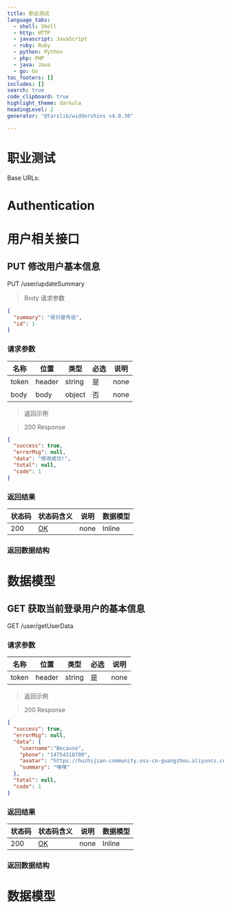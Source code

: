 ```yaml
---
title: 职业测试
language_tabs:
  - shell: Shell
  - http: HTTP
  - javascript: JavaScript
  - ruby: Ruby
  - python: Python
  - php: PHP
  - java: Java
  - go: Go
toc_footers: []
includes: []
search: true
code_clipboard: true
highlight_theme: darkula
headingLevel: 2
generator: "@tarslib/widdershins v4.0.30"

---
```


# 职业测试

Base URLs:

# Authentication

# 用户相关接口

## PUT 修改用户基本信息

PUT /user/updateSummary

> Body 请求参数

```json
{
  "summary": "哥只是传说",
  "id": 1
}
```

### 请求参数

|名称|位置|类型|必选|说明|
|---|---|---|---|---|
|token|header|string| 是 |none|
|body|body|object| 否 |none|

> 返回示例

> 200 Response

```json
{
  "success": true,
  "errorMsg": null,
  "data": "修改成功!",
  "total": null,
  "code": 1
}
```

### 返回结果

|状态码|状态码含义|说明|数据模型|
|---|---|---|---|
|200|[OK](https://tools.ietf.org/html/rfc7231#section-6.3.1)|none|Inline|

### 返回数据结构

# 数据模型

## GET 获取当前登录用户的基本信息

GET /user/getUserData

### 请求参数

| 名称  | 位置   | 类型   | 必选 | 说明 |
| ----- | ------ | ------ | ---- | ---- |
| token | header | string | 是   | none |

> 返回示例

> 200 Response

```json
{
  "success": true,
  "errorMsg": null,
  "data": {
    "username":"Because",
    "phone": "14754318709",
    "avatar": "https://huzhijian-community.oss-cn-guangzhou.aliyuncs.com/career/default.jpg",
    "summary": "嘿嘿"
  },
  "total": null,
  "code": 1
}
```

### 返回结果

| 状态码 | 状态码含义                                              | 说明 | 数据模型 |
| ------ | ------------------------------------------------------- | ---- | -------- |
| 200    | [OK](https://tools.ietf.org/html/rfc7231#section-6.3.1) | none | Inline   |

### 返回数据结构

# 数据模型


